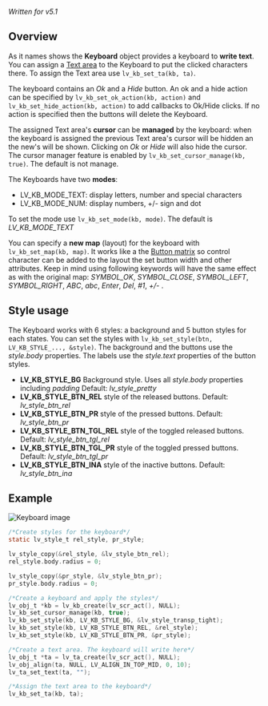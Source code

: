_Written for v5.1_

## Overview

As it names shows the **Keyboard** object provides a keyboard to **write text**. You can assign a [Text area](https://github.com/littlevgl/lvgl/wiki/Text-area) to the Keyboard to put the clicked characters there. To assign the Text area use `lv_kb_set_ta(kb, ta)`.

The keyboard contains an _Ok_ and a _Hide_ button. An ok and a hide action can be specified by `lv_kb_set_ok_action(kb, action)` and `lv_kb_set_hide_action(kb, action)` to add callbacks to Ok/Hide clicks. If no action is specified then the buttons will delete the Keyboard. 

The assigned Text area's **cursor** can be **managed** by the keyboard: when the keyboard is assigned the previous Text area's cursor will be hidden an the new's will be shown. Clicking on _Ok_ or _Hide_  will also hide the cursor. The cursor manager feature is enabled by `lv_kb_set_cursor_manage(kb, true)`. The default is not manage.

The Keyboards have two **modes**:

- LV_KB_MODE_TEXT: display letters, number and special characters
- LV_KB_MODE_NUM: display numbers, +/- sign and dot

To set the mode use `lv_kb_set_mode(kb, mode)`. The default is  _LV_KB_MODE_TEXT_

You can specify a **new map** (layout) for the keyboard with `lv_kb_set_map(kb, map)`. It works like a the [Button matrix](https://github.com/littlevgl/lvgl/wiki/Button-matrix) so control character can be added to the layout the set button width and other attributes. Keep in mind using following keywords will have the same effect as with the original map:  _SYMBOL_OK_, _SYMBOL_CLOSE_, _SYMBOL_LEFT_, _SYMBOL_RIGHT_, _ABC_, _abc_, _Enter_, _Del_, _#1_, _+/-_ .

## Style usage

The Keyboard works with 6 styles: a background and 5 button styles for each states. You can set the styles with `lv_kb_set_style(btn, LV_KB_STYLE_..., &style)`. The background and the buttons use the _style.body_ properties. The labels use the _style.text_ properties of the button styles.

- **LV_KB_STYLE_BG** Background style. Uses all _style.body_ properties including _padding_ Default: _lv_style_pretty_
- **LV_KB_STYLE_BTN_REL** style of the released  buttons. Default: _lv_style_btn_rel_
- **LV_KB_STYLE_BTN_PR** style of the pressed buttons. Default: _lv_style_btn_pr_
- **LV_KB_STYLE_BTN_TGL_REL** style of the toggled released  buttons. Default: _lv_style_btn_tgl_rel_
- **LV_KB_STYLE_BTN_TGL_PR** style of the toggled pressed  buttons. Default: _lv_style_btn_tgl_pr_
- **LV_KB_STYLE_BTN_INA** style of the inactive  buttons. Default: _lv_style_btn_ina_

## Example
![Keyboard image](https://raw.githubusercontent.com/wiki/littlevgl/lvgl/img/keyboard-lv_kb.png)
```c
/*Create styles for the keyboard*/
static lv_style_t rel_style, pr_style;

lv_style_copy(&rel_style, &lv_style_btn_rel);
rel_style.body.radius = 0;

lv_style_copy(&pr_style, &lv_style_btn_pr);
pr_style.body.radius = 0;

/*Create a keyboard and apply the styles*/
lv_obj_t *kb = lv_kb_create(lv_scr_act(), NULL);
lv_kb_set_cursor_manage(kb, true);
lv_kb_set_style(kb, LV_KB_STYLE_BG, &lv_style_transp_tight);
lv_kb_set_style(kb, LV_KB_STYLE_BTN_REL, &rel_style);
lv_kb_set_style(kb, LV_KB_STYLE_BTN_PR, &pr_style);

/*Create a text area. The keyboard will write here*/
lv_obj_t *ta = lv_ta_create(lv_scr_act(), NULL);
lv_obj_align(ta, NULL, LV_ALIGN_IN_TOP_MID, 0, 10);
lv_ta_set_text(ta, "");

/*Assign the text area to the keyboard*/
lv_kb_set_ta(kb, ta);
```